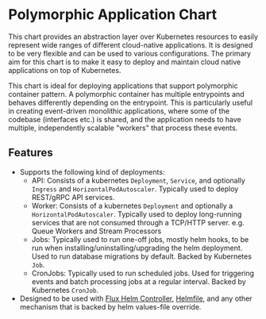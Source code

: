 # Polymorphic Application Chart

This chart provides an abstraction layer over Kubernetes resources to easily represent wide ranges of different cloud-native applications. It is designed to be very flexible and can be used to various configurations. The primary aim for this chart is to make it easy to deploy and maintain cloud native applications on top of Kubernetes.

This chart is ideal for deploying applications that support polymorphic container pattern. A polymorphic container has multiple entrypoints and behaves differently depending on the entrypoint. This is particularly useful in creating event-driven monolithic applications, where some of the codebase (interfaces etc.) is shared, and the application needs to have multiple, independently scalable "workers" that process these events.

## Features

* Supports the following kind of deployments:
  * API: Consists of a kubernetes `Deployment`, `Service`, and optionally `Ingress` and `HorizontalPodAutoscaler`. Typically used to deploy REST/gRPC API services.
  * Worker: Consists of a kubernetes `Deployment` and optionally a `HorizontalPodAutoscaler`. Typically used to deploy long-running services that are not consumed through a TCP/HTTP server. e.g. Queue Workers and Stream Processors
  * Jobs: Typically used to run one-off jobs, mostly helm hooks, to be run when installing/uninstalling/upgrading the helm deployment. Used to run database migrations by default. Backed by Kubernetes `Job`.
  * CronJobs: Typically used to run scheduled jobs. Used for triggering events and batch processing jobs at a regular interval. Backed by Kubernetes `CronJob`.
* Designed to be used with [Flux Helm Controller](https://github.com/fluxcd/helm-controller), [Helmfile](https://github.com/roboll/helmfile), and any other mechanism that is backed by helm values-file override.
